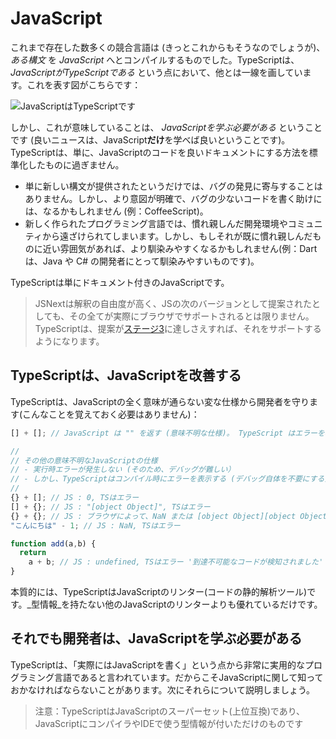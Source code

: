 # JavaScript

これまで存在した数多くの競合言語は \(きっとこれからもそうなのでしょうが\)、 _ある構文_ を _JavaScript_ へとコンパイルするものでした。TypeScriptは、 _JavaScriptがTypeScriptである_ という点において、他とは一線を画しています。これを表す図がこちらです：

![JavaScript&#x306F;TypeScript&#x3067;&#x3059;](https://raw.githubusercontent.com/basarat/typescript-book/master/images/venn.png)

しかし、これが意味していることは、 _JavaScriptを学ぶ必要がある_ ということです \(良いニュースは、JavaScript**だけ**を学べば良いということです\)。TypeScriptは、単に、JavaScriptのコードを良いドキュメントにする方法を標準化したものに過ぎません。

* 単に新しい構文が提供されたというだけでは、バグの発見に寄与することはありません。しかし、より意図が明確で、バグの少ないコードを書く助けには、なるかもしれません \(例：CoffeeScript\)。
* 新しく作られたプログラミング言語では、慣れ親しんだ開発環境やコミュニティから遠ざけられてしまいます。しかし、もしそれが既に慣れ親しんだものに近い雰囲気があれば、より馴染みやすくなるかもしれません\(例：Dartは、Java や C\# の開発者にとって馴染みやすいものです\)。

TypeScriptは単にドキュメント付きのJavaScriptです。

> JSNextは解釈の自由度が高く、JSの次のバージョンとして提案されたとしても、その全てが実際にブラウザでサポートされるとは限りません。TypeScriptは、提案が[ステージ3](https://tc39.es/process-document/)に達しさえすれば、それをサポートするようになります。

## TypeScriptは、JavaScriptを改善する

TypeScriptは、JavaScriptの全く意味が通らない変な仕様から開発者を守ります\(こんなことを覚えておく必要はありません\)：

```typescript
[] + []; // JavaScript は "" を返す (意味不明な仕様)。 TypeScript はエラーを表示する

//
// その他の意味不明なJavaScriptの仕様
// - 実行時エラーが発生しない (そのため、デバッグが難しい）
// - しかし、TypeScriptはコンパイル時にエラーを表示する (デバッグ自体を不要にする)
//
{} + []; // JS : 0, TSはエラー
[] + {}; // JS : "[object Object]", TSはエラー
{} + {}; // JS : ブラウザによって、NaN または [object Object][object Object], TSはエラー
"こんにちは" - 1; // JS : NaN, TSはエラー

function add(a,b) {
  return
    a + b; // JS : undefined, TSはエラー '到達不可能なコードが検知されました'
}
```

本質的には、TypeScriptはJavaScriptのリンター\(コードの静的解析ツール\)です。_型情報_を持たない他のJavaScriptのリンターよりも優れているだけです。

## それでも開発者は、JavaScriptを学ぶ必要がある

TypeScriptは、「実際にはJavaScriptを書く」という点から非常に実用的なプログラミング言語であると言われています。だからこそJavaScriptに関して知っておかなければならないことがあります。次にそれらについて説明しましょう。

> 注意：TypeScriptはJavaScriptのスーパーセット\(上位互換\)であり、JavaScriptにコンパイラやIDEで使う型情報が付いただけのものです

